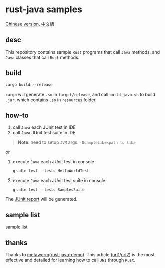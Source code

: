 # rust-java samples

[Chinese version, 中文版](README_cn.md)

## desc

This repository contains sample `Rust` programs that call `Java` methods, and `Java` classes that call `Rust` methods.

## build

```shell
cargo build --release
```

`cargo` will generate `.so` in `target/release`, and call `build_java.sh` to build `.jar`, which contains `.so` in `resources` folder.

## how-to

1. call `Java` each JUnit test in IDE
2. call `Java` JUnit test suite in IDE

> **Note**: need to setup `JVM` args: `-DsampleLib=<path to lib>`

or

1. execute `Java` each JUnit test in console

    ```shell
    gradle test --tests HelloWorldTest
    ```

2. execute `Java` each JUnit test suite in console

    ```shell
    gradle test --tests SamplesSuite
    ```

The [JUnit report](sample4j/build/reports/tests/test/index.html) will be generated.

## sample list

[sample list](doc/sample_list.md)

## thanks

Thanks to [metaworm](https://github.com/metaworm)([rust-java-demo](https://github.com/metaworm/rust-java-demo)). This article ([url1](https://zhuanlan.zhihu.com/p/568062165)/[url2](https://rustcc.cn/article?id=4ca84a67-d972-4460-912e-a297ec5edc0a)) is the most effective and detailed for learning how to call `JNI` through `Rust`.
